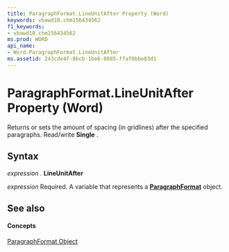 ```yaml
---
title: ParagraphFormat.LineUnitAfter Property (Word)
keywords: vbawd10.chm156434562
f1_keywords:
- vbawd10.chm156434562
ms.prod: WORD
api_name:
- Word.ParagraphFormat.LineUnitAfter
ms.assetid: 243cde4f-8bcb-1be6-0885-ffaf0bbe83d1
---
```



# ParagraphFormat.LineUnitAfter Property (Word)

Returns or sets the amount of spacing (in gridlines) after the specified paragraphs. Read/write  **Single** .


## Syntax

 _expression_ . **LineUnitAfter**

 _expression_ Required. A variable that represents a **[ParagraphFormat](paragraphformat-object-word.md)** object.


## See also


#### Concepts


[ParagraphFormat Object](paragraphformat-object-word.md)

